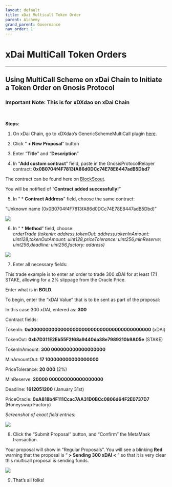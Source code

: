 ```yaml
---
layout: default
title: xDai Multicall Token Order
parent: Alchemy
grand_parent: Governance
nav_order: 1
---
```


# xDai MultiCall Token Orders

___

## Using MultiCall Scheme on xDai Chain to Initiate a Token Order on Gnosis Protocol

  

### Important Note: This is for xDXdao on xDai Chain
⠀

**Steps**:

1) On xDai Chain, go to xDXdao’s GenericSchemeMultiCall plugin <a href="https://alchemy.daostack.io/dao/0xe716ec63c5673b3a4732d22909b38d779fa47c3f/scheme/0xbcfb334e74c4c6161b4bb67b9de23b42034bfe0d0a2f0a59e95f58c923a1e90d" target="_blank">here</a>.

2) Click “ **+ New Proposal**” button

3) Enter “**Title**” and “**Description**”

4) In “**Add custom contract**” field, paste in the GnosisProtocolRelayer contract:
**0x0B0704f4F7813fA86d0DCc74E78E8447adB5Dbd7**

The contract can be found here on <a href="https://blockscout.com/poa/xdai/address/0x0B0704f4F7813fA86d0DCc74E78E8447adB5Dbd7/transactions" target="_blank">BlockScout</a>.


You will be notified of “**Contract added successfully!**”

  

5) In “ * **Contract Address**” field, choose the same contract:

“Unknown name (0x0B0704f4F7813fA86d0DCc74E78E8447adB5Dbd)”

![](https://lh4.googleusercontent.com/Wf2bLmIBf6mVLETY2pSlCojjZ9SrX2c0iPOF7M-J-O0p2lgmQaWDR1EIuncDRju01eWcBIJ9Goie9Qeyg_XyXllDMvlH3NYmr_GUoTCVdQ18MXALxyYl0ReLc1O11RqC0yPJPOUt)

  

6) In “ * **Method**” field, choose:  
*orderTrade (tokenIn: address,tokenOut: address,tokenInAmount: uint128,tokenOutAmount: uint128,priceTolerance: uint256,minReserve: uint256,deadline: uint256,factory: address)*

![](https://lh6.googleusercontent.com/5--K7RPLzPt72kvqKq0fv698Zw874vM0jEVCJIm1sIBrRtOg3DkGKzAGZp98RUAt2ysTxqXZivKNMWvOiU86yDJokEGlqx5H9xFd1DsDZfYMzy2HVSr2YNWQjHLYc52VgkS-w9Pg)

  

7) Enter all necessary fields:

This trade example is to enter an order to trade 300 xDAI for at least 17.1 STAKE, allowing for a 2% slippage from the Oracle Price.

  

Enter what is in **BOLD**.

  

To begin, enter the “xDAI Value” that is to be sent as part of the proposal:

In this case 300 xDAI, entered as: **300**

  

Contract fields:

  

TokenIn: **0x0000000000000000000000000000000000000000** (xDAI)

TokenOut: **0xb7D311E2Eb55F2f68a9440da38e7989210b9A05e** (STAKE)

TokenInAmount: **300 000000000000000000**

MinAmountOut: **17 100000000000000000**

PriceTolerance: **20 000** (2%)

MinReserve: **20000 000000000000000000**

Deadline: **1612051200** (January 31st)

PriceOracle: **0xA818b4F111Ccac7AA31D0BCc0806d64F2E0737D7** (Honeyswap Factory)

  

*Screenshot of exact field entries:*

  

![](https://lh3.googleusercontent.com/freEh_vHuRih3uCl5F7j-NMFntfjXlOdwnEDSxHX2vVrI0oMEL2QdH9xMzv9qTxDP9yoBzciu3QaAsHodB_Al7wBdvuG3l_BCfjpaX72K7soTmBc-10Teu4apzKqR9ezYdoGGdQ6)

  
  
  

8) Click the “Submit Proposal” button, and “Confirm” the MetaMask transaction.

Your proposal will show in “Regular Proposals”. You will see a blinking **Red** warning that the proposal is “ **> Sending 300 xDAI <** ” so that it is very clear this multicall proposal is sending funds.

  

![](https://lh4.googleusercontent.com/ywViQvkI8dqN6JS9I6LQ-rB4P-Zd9DbxOs5ZiVveYhzGOFEXy3SYW0j24iY08GCrAmRrXGe04bHAyMLhaF5zjeH0HUWqQJOy7JfaPtK3MNLoYGZhYtA_euVCXf5hpAAbnepH3MXz)

  
  

9) That’s all folks!